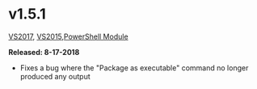 # v1.5.1

[VS2017](https://marketplace.visualstudio.com/items?itemName=AdamRDriscoll.PowerShellProToolsforVisualStudio2017), [VS2015](https://marketplace.visualstudio.com/items?itemName=AdamRDriscoll.PowerShellProToolsforVisualStudio2015),[PowerShell Module](https://www.powershellgallery.com/packages/PowerShellProTools/1.5.1)  

**Released: 8-17-2018** 

- Fixes a bug where the "Package as executable" command no longer produced any output





